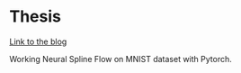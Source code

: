 # Thesis
[Link to the blog](https://github.com/mtsatsev/Thesis/blob/main/docs/tutorial.md)


Working Neural Spline Flow on MNIST dataset with Pytorch.

